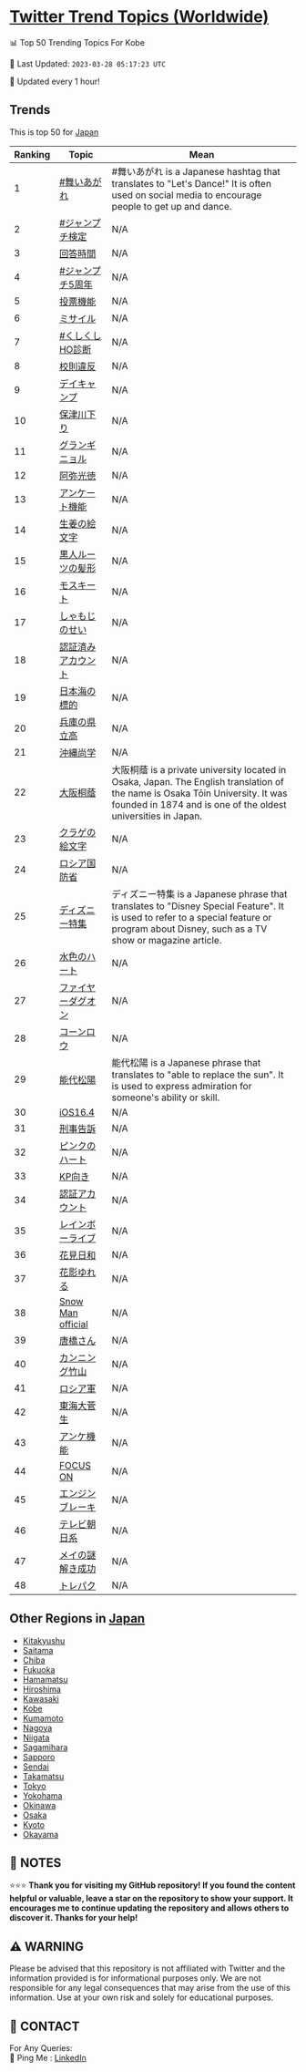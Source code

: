 [Twitter Trend Topics (Worldwide)](https://github.com/ErcinDedeoglu/Twitter-Trend-Topics)
==========


📊 Top 50 Trending Topics For Kobe

📆 Last Updated: `2023-03-28 05:17:23 UTC`

🔧 Updated every 1 hour!


## Trends

This is top 50 for [Japan](</Japan>)

| Ranking | Topic | Mean |
| ------- | ------------ | ------------ |
| 1 | [#舞いあがれ](http://twitter.com/search?q=%23%e8%88%9e%e3%81%84%e3%81%82%e3%81%8c%e3%82%8c) | #舞いあがれ is a Japanese hashtag that translates to "Let's Dance!" It is often used on social media to encourage people to get up and dance. |
| 2 | [#ジャンプチ検定](http://twitter.com/search?q=%23%e3%82%b8%e3%83%a3%e3%83%b3%e3%83%97%e3%83%81%e6%a4%9c%e5%ae%9a) | N/A |
| 3 | [回答時間](http://twitter.com/search?q=%e5%9b%9e%e7%ad%94%e6%99%82%e9%96%93) | N/A |
| 4 | [#ジャンプチ5周年](http://twitter.com/search?q=%23%e3%82%b8%e3%83%a3%e3%83%b3%e3%83%97%e3%83%815%e5%91%a8%e5%b9%b4) | N/A |
| 5 | [投票機能](http://twitter.com/search?q=%e6%8a%95%e7%a5%a8%e6%a9%9f%e8%83%bd) | N/A |
| 6 | [ミサイル](http://twitter.com/search?q=%e3%83%9f%e3%82%b5%e3%82%a4%e3%83%ab) | N/A |
| 7 | [#くしくしHO診断](http://twitter.com/search?q=%23%e3%81%8f%e3%81%97%e3%81%8f%e3%81%97HO%e8%a8%ba%e6%96%ad) | N/A |
| 8 | [校則違反](http://twitter.com/search?q=%e6%a0%a1%e5%89%87%e9%81%95%e5%8f%8d) | N/A |
| 9 | [デイキャンプ](http://twitter.com/search?q=%e3%83%87%e3%82%a4%e3%82%ad%e3%83%a3%e3%83%b3%e3%83%97) | N/A |
| 10 | [保津川下り](http://twitter.com/search?q=%e4%bf%9d%e6%b4%a5%e5%b7%9d%e4%b8%8b%e3%82%8a) | N/A |
| 11 | [グランギニョル](http://twitter.com/search?q=%e3%82%b0%e3%83%a9%e3%83%b3%e3%82%ae%e3%83%8b%e3%83%a7%e3%83%ab) | N/A |
| 12 | [阿弥光徳](http://twitter.com/search?q=%e9%98%bf%e5%bc%a5%e5%85%89%e5%be%b3) | N/A |
| 13 | [アンケート機能](http://twitter.com/search?q=%e3%82%a2%e3%83%b3%e3%82%b1%e3%83%bc%e3%83%88%e6%a9%9f%e8%83%bd) | N/A |
| 14 | [生姜の絵文字](http://twitter.com/search?q=%e7%94%9f%e5%a7%9c%e3%81%ae%e7%b5%b5%e6%96%87%e5%ad%97) | N/A |
| 15 | [黒人ルーツの髪形](http://twitter.com/search?q=%e9%bb%92%e4%ba%ba%e3%83%ab%e3%83%bc%e3%83%84%e3%81%ae%e9%ab%aa%e5%bd%a2) | N/A |
| 16 | [モスキート](http://twitter.com/search?q=%e3%83%a2%e3%82%b9%e3%82%ad%e3%83%bc%e3%83%88) | N/A |
| 17 | [しゃもじのせい](http://twitter.com/search?q=%e3%81%97%e3%82%83%e3%82%82%e3%81%98%e3%81%ae%e3%81%9b%e3%81%84) | N/A |
| 18 | [認証済みアカウント](http://twitter.com/search?q=%e8%aa%8d%e8%a8%bc%e6%b8%88%e3%81%bf%e3%82%a2%e3%82%ab%e3%82%a6%e3%83%b3%e3%83%88) | N/A |
| 19 | [日本海の標的](http://twitter.com/search?q=%e6%97%a5%e6%9c%ac%e6%b5%b7%e3%81%ae%e6%a8%99%e7%9a%84) | N/A |
| 20 | [兵庫の県立高](http://twitter.com/search?q=%e5%85%b5%e5%ba%ab%e3%81%ae%e7%9c%8c%e7%ab%8b%e9%ab%98) | N/A |
| 21 | [沖縄尚学](http://twitter.com/search?q=%e6%b2%96%e7%b8%84%e5%b0%9a%e5%ad%a6) | N/A |
| 22 | [大阪桐蔭](http://twitter.com/search?q=%e5%a4%a7%e9%98%aa%e6%a1%90%e8%94%ad) | 大阪桐蔭 is a private university located in Osaka, Japan. The English translation of the name is Osaka Tōin University. It was founded in 1874 and is one of the oldest universities in Japan. |
| 23 | [クラゲの絵文字](http://twitter.com/search?q=%e3%82%af%e3%83%a9%e3%82%b2%e3%81%ae%e7%b5%b5%e6%96%87%e5%ad%97) | N/A |
| 24 | [ロシア国防省](http://twitter.com/search?q=%e3%83%ad%e3%82%b7%e3%82%a2%e5%9b%bd%e9%98%b2%e7%9c%81) | N/A |
| 25 | [ディズニー特集](http://twitter.com/search?q=%e3%83%87%e3%82%a3%e3%82%ba%e3%83%8b%e3%83%bc%e7%89%b9%e9%9b%86) | ディズニー特集 is a Japanese phrase that translates to "Disney Special Feature". It is used to refer to a special feature or program about Disney, such as a TV show or magazine article. |
| 26 | [水色のハート](http://twitter.com/search?q=%e6%b0%b4%e8%89%b2%e3%81%ae%e3%83%8f%e3%83%bc%e3%83%88) | N/A |
| 27 | [ファイヤーダグオン](http://twitter.com/search?q=%e3%83%95%e3%82%a1%e3%82%a4%e3%83%a4%e3%83%bc%e3%83%80%e3%82%b0%e3%82%aa%e3%83%b3) | N/A |
| 28 | [コーンロウ](http://twitter.com/search?q=%e3%82%b3%e3%83%bc%e3%83%b3%e3%83%ad%e3%82%a6) | N/A |
| 29 | [能代松陽](http://twitter.com/search?q=%e8%83%bd%e4%bb%a3%e6%9d%be%e9%99%bd) | 能代松陽 is a Japanese phrase that translates to "able to replace the sun". It is used to express admiration for someone's ability or skill. |
| 30 | [iOS16.4](http://twitter.com/search?q=iOS16.4) | N/A |
| 31 | [刑事告訴](http://twitter.com/search?q=%e5%88%91%e4%ba%8b%e5%91%8a%e8%a8%b4) | N/A |
| 32 | [ピンクのハート](http://twitter.com/search?q=%e3%83%94%e3%83%b3%e3%82%af%e3%81%ae%e3%83%8f%e3%83%bc%e3%83%88) | N/A |
| 33 | [KP向き](http://twitter.com/search?q=KP%e5%90%91%e3%81%8d) | N/A |
| 34 | [認証アカウント](http://twitter.com/search?q=%e8%aa%8d%e8%a8%bc%e3%82%a2%e3%82%ab%e3%82%a6%e3%83%b3%e3%83%88) | N/A |
| 35 | [レインボーライブ](http://twitter.com/search?q=%e3%83%ac%e3%82%a4%e3%83%b3%e3%83%9c%e3%83%bc%e3%83%a9%e3%82%a4%e3%83%96) | N/A |
| 36 | [花見日和](http://twitter.com/search?q=%e8%8a%b1%e8%a6%8b%e6%97%a5%e5%92%8c) | N/A |
| 37 | [花影ゆれる](http://twitter.com/search?q=%e8%8a%b1%e5%bd%b1%e3%82%86%e3%82%8c%e3%82%8b) | N/A |
| 38 | [Snow Man official](http://twitter.com/search?q=Snow+Man+official) | N/A |
| 39 | [唐橋さん](http://twitter.com/search?q=%e5%94%90%e6%a9%8b%e3%81%95%e3%82%93) | N/A |
| 40 | [カンニング竹山](http://twitter.com/search?q=%e3%82%ab%e3%83%b3%e3%83%8b%e3%83%b3%e3%82%b0%e7%ab%b9%e5%b1%b1) | N/A |
| 41 | [ロシア軍](http://twitter.com/search?q=%e3%83%ad%e3%82%b7%e3%82%a2%e8%bb%8d) | N/A |
| 42 | [東海大菅生](http://twitter.com/search?q=%e6%9d%b1%e6%b5%b7%e5%a4%a7%e8%8f%85%e7%94%9f) | N/A |
| 43 | [アンケ機能](http://twitter.com/search?q=%e3%82%a2%e3%83%b3%e3%82%b1%e6%a9%9f%e8%83%bd) | N/A |
| 44 | [FOCUS ON](http://twitter.com/search?q=FOCUS+ON) | N/A |
| 45 | [エンジンブレーキ](http://twitter.com/search?q=%e3%82%a8%e3%83%b3%e3%82%b8%e3%83%b3%e3%83%96%e3%83%ac%e3%83%bc%e3%82%ad) | N/A |
| 46 | [テレビ朝日系](http://twitter.com/search?q=%e3%83%86%e3%83%ac%e3%83%93%e6%9c%9d%e6%97%a5%e7%b3%bb) | N/A |
| 47 | [メイの謎解き成功](http://twitter.com/search?q=%e3%83%a1%e3%82%a4%e3%81%ae%e8%ac%8e%e8%a7%a3%e3%81%8d%e6%88%90%e5%8a%9f) | N/A |
| 48 | [トレパク](http://twitter.com/search?q=%e3%83%88%e3%83%ac%e3%83%91%e3%82%af) | N/A |



## Other Regions in [Japan](</Japan>)

* [Kitakyushu](</Japan/Kitakyushu.md>)
* [Saitama](</Japan/Saitama.md>)
* [Chiba](</Japan/Chiba.md>)
* [Fukuoka](</Japan/Fukuoka.md>)
* [Hamamatsu](</Japan/Hamamatsu.md>)
* [Hiroshima](</Japan/Hiroshima.md>)
* [Kawasaki](</Japan/Kawasaki.md>)
* [Kobe](</Japan/Kobe.md>)
* [Kumamoto](</Japan/Kumamoto.md>)
* [Nagoya](</Japan/Nagoya.md>)
* [Niigata](</Japan/Niigata.md>)
* [Sagamihara](</Japan/Sagamihara.md>)
* [Sapporo](</Japan/Sapporo.md>)
* [Sendai](</Japan/Sendai.md>)
* [Takamatsu](</Japan/Takamatsu.md>)
* [Tokyo](</Japan/Tokyo.md>)
* [Yokohama](</Japan/Yokohama.md>)
* [Okinawa](</Japan/Okinawa.md>)
* [Osaka](</Japan/Osaka.md>)
* [Kyoto](</Japan/Kyoto.md>)
* [Okayama](</Japan/Okayama.md>)



## 📝 NOTES

⭐⭐⭐ **Thank you for visiting my GitHub repository! If you found the content helpful or valuable, leave a star on the repository to show your support. It encourages me to continue updating the repository and allows others to discover it. Thanks for your help!**


## ⚠️ WARNING

Please be advised that this repository is not affiliated with Twitter and the information provided is for informational purposes only. We are not responsible for any legal consequences that may arise from the use of this information. Use at your own risk and solely for educational purposes.


## 📨 CONTACT

 For Any Queries:  
            🏓 Ping Me : [LinkedIn](https://www.linkedin.com/in/ercindedeoglu/)
